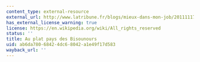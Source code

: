 ```yaml
---
content_type: external-resource
external_url: http://www.latribune.fr/blogs/mieux-dans-mon-job/20111117trib000671531/au-plat-pays-des-bisounours.html
has_external_license_warning: true
license: https://en.wikipedia.org/wiki/All_rights_reserved
status: ''
title: Au plat pays des Bisounours
uid: ab6da780-6842-4dc6-8042-a1e49f17d583
wayback_url: ''
---
```

